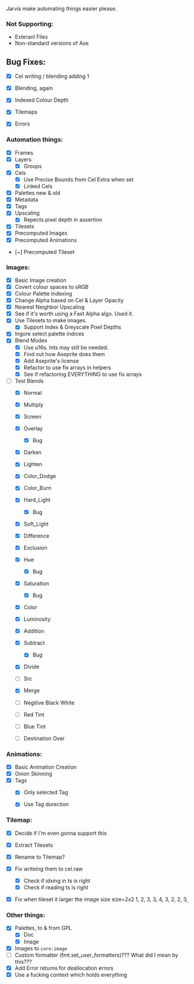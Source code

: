 Jarvis make automating things easier please.

### Not Supporting:
- Exteranl Files
- Non-standard versions of Ase


## Bug Fixes:
- [X] Cel writing / blending adding 1
- [X] Blending, again
- [X] Indexed Colour Depth
- [X] Tilemaps
- [X] Errors


### Automation things:
- [X] Frames
- [X] Layers
    - [X] Groups
- [X] Cels
    - [X] Use Precise Bounds from Cel Extra when set
    - [X] Linked Cels
- [X] Palettes new & old
- [X] Metadata
- [X] Tags
- [X] Upscaling
    - [X] Repects pixel depth in assertion
- [X] Tilesets
- [X] Precomputed Images 
- [X] Precomputed Animations 
- [~] Precomputed Tileset 


### Images:
- [X] Basic Image creation
- [X] Covert colour spaces to sRGB
- [X] Colour Palette Indexing
- [X] Change Alpha based on Cel & Layer Opacity
- [X] Nearest Neighbor Upscaling
- [X] See if it's worth using a Fast Alpha algo. Used it.
- [X] Use Tilesets to make images.
    - [X] Support Index & Greyscale Pixel Depths
- [X] Ingore select palette indices
- [X] Blend Modes
    - [X] Use u16s. Ints may still be needed.
    - [X] Find out how Aseprite does them
    - [X] Add Aseprite's license
    - [X] Refactor to use fix arrays in helpers
    - [X] See if refactoring EVERYTHING to use fix arrays
- [ ] Test Blends
    - [X] Normal
    - [X] Multiply
    - [X] Screen
    - [X] Overlay
        - [X] Bug
    - [X] Darken
    - [X] Lighten
    - [X] Color_Dodge
    - [X] Color_Burn
    - [X] Hard_Light
        - [X] Bug
    - [X] Soft_Light
    - [X] Difference
    - [X] Exclusion
    - [X] Hue
        - [X] Bug
    - [X] Saturation
        - [X] Bug
    - [X] Color
    - [X] Luminosity
    - [X] Addition
    - [X] Subtract
        - [X] Bug
    - [X] Divide
    - [ ] Src
    - [X] Merge
    - [ ] Negitive Black White
    - [ ] Red Tint
    - [ ] Blue Tint
    - [ ] Destination Over


### Animations:
- [X] Basic Animation Creation
- [X] Onion Skinning
- [X] Tags
    - [X] Only selected Tag
    - [X] Use Tag durection


### Tilemap:
- [X] Decide if I'm even gonna support this
- [X] Extract Tilesets
- [X] Rename to Tilemap?
- [X] Fix writeing them to cel.raw
    - [X] Check if idxing in ts is right
    - [X] Check if reading ts is right
- [X] Fix when tileset it larger the image size
    size=2x2
    1, 2, 3,
    3, 4, 3,
    2, 2, 3,


### Other things:
- [X] Palettes, to & from GPL 
    - [X] Doc
    - [X] Image
- [X] Images to `core:image`
- [ ] Custom formatter (fmt.set_user_formatters)??? What did I mean by this???
- [X] Add Error returns for deallocation errors
- [X] Use a fucking context which holds everything
